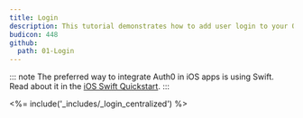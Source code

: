 ```yaml
---
title: Login
description: This tutorial demonstrates how to add user login to your Objective-C application with Auth0.
budicon: 448
github:
  path: 01-Login
---
```


::: note
The preferred way to integrate Auth0 in iOS apps is using Swift. Read about it in the [iOS Swift Quickstart](/quickstart/native/ios-swift). 
:::

<%= include('_includes/_login_centralized') %>

